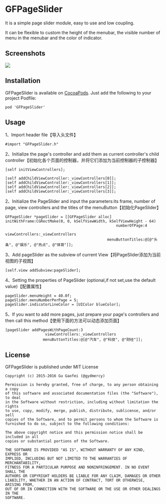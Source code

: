 # GFPageSlider

It is a simple page slider module, easy to use and low coupling.    

It can be flexible to custom the height of the menubar, the visible number of menu in the menubar and the color of indicator.

## Screenshots

![](http://7xjlak.com1.z0.glb.clouddn.com/iosgifGFPageSlider_GIF.gif)


## Installation

GFPageSlider is available on [CocoaPods](https://cocoapods.org/). Just add the following to your project Podfile:

	pod 'GFPageSlider'


## Usage

1、Import header file【导入头文件】

	#import "GFPageSlider.h"
	
2、Initialize the page's controller and add them as current controller's child controller【初始化各个页面的控制器，并将它们添加为当前控制器的子控制器】

	[self initViewControllers];
	
    [self addChildViewController:_viewControllers[0]];
    [self addChildViewController:_viewControllers[1]];
    [self addChildViewController:_viewControllers[2]];
    [self addChildViewController:_viewControllers[3]];


2、Initialize the PageSlider and input the parameters:its frame, number of page, view controllers and the titles of the menuButton【初始化PageSlider】

	GFPageSlider *pageSlider = [[GFPageSlider alloc] initWithFrame:CGRectMake(0, 0, kSelfViewWidth, kSelfViewHeight - 64)
                                                      numberOfPage:4
                                                   viewControllers:_viewControllers
                                                  menuButtonTitles:@[@"头条", @"娱乐", @"热点", @"体育"]];

3、Add pageSlider as the subview of current View【将PageSlider添加为当前视图的子视图】

	[self.view addSubview:pageSlider];

4、Setting the properties of PageSlider (optional,if not set,use the default value)【配置属性】

	pageSlider.menuHeight = 40.0f;
    pageSlider.menuNumberPerPage = 5;
	pageSlider.indicatorLineColor = [UIColor blueColor];
    
5、If you want to add more pages, just prepare your page's controllers and then call this method【使用下面的方法可以动态添加页面】

	[pageSlider addPagesWithPageCount:3
                      viewControllers:_viewControllers
                     menuButtonTitles:@[@"汽车", @"科技", @"财经"]];


## License

GFPageSlider is published under MIT License

	Copyright (c) 2015-2016 Gu Gaofei (@gydmercy)

	Permission is hereby granted, free of charge, to any person obtaining a copy
	of this software and associated documentation files (the "Software"), to deal
	in the Software without restriction, including without limitation the rights
	to use, copy, modify, merge, publish, distribute, sublicense, and/or sell
	copies of the Software, and to permit persons to whom the Software is
	furnished to do so, subject to the following conditions:

	The above copyright notice and this permission notice shall be included in all
	copies or substantial portions of the Software.

	THE SOFTWARE IS PROVIDED "AS IS", WITHOUT WARRANTY OF ANY KIND, EXPRESS OR
	IMPLIED, INCLUDING BUT NOT LIMITED TO THE WARRANTIES OF MERCHANTABILITY,
	FITNESS FOR A PARTICULAR PURPOSE AND NONINFRINGEMENT. IN NO EVENT SHALL THE
	AUTHORS OR COPYRIGHT HOLDERS BE LIABLE FOR ANY CLAIM, DAMAGES OR OTHER
	LIABILITY, WHETHER IN AN ACTION OF CONTRACT, TORT OR OTHERWISE, ARISING FROM,
	OUT OF OR IN CONNECTION WITH THE SOFTWARE OR THE USE OR OTHER DEALINGS IN THE
	SOFTWARE.